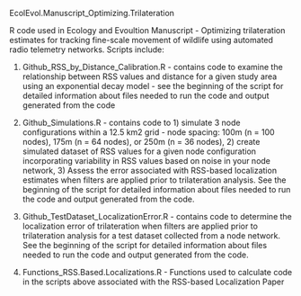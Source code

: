 EcolEvol.Manuscript_Optimizing.Trilateration

R code used in Ecology and Evoultion Manuscript - Optimizing trilateration estimates for tracking fine-scale movement of wildlife using automated radio telemetry networks. Scripts include:

1. Github_RSS_by_Distance_Calibration.R - contains code to examine the relationship between RSS values and distance for a given study area using an exponential decay model - see the beginning of the script for detailed information about files needed to run the code and output generated from the code

2. Github_Simulations.R - contains code to 1) simulate 3 node configurations within a 12.5 km2 grid - node spacing: 100m (n = 100 nodes), 175m (n = 64 nodes), or 250m (n = 36 nodes), 2) create simulated dataset of RSS values for a given node configuration incorporating variability in RSS values based on noise in your node network, 3) Assess the error associated with RSS-based localization estimates when filters are applied prior to trilateration analysis. See the beginning of the script for detailed information about files needed to run the code and output generated from the code.

3. Github_TestDataset_LocalizationError.R - contains code to determine the localization error of trilateration when filters are applied prior to trilateration analysis for a test dataset collected from a node network. See the beginning of the script for detailed information about files needed to run the code and output generated from the code.

4. Functions_RSS.Based.Localizations.R - Functions used to calculate code in the scripts above associated with the RSS-based Localization Paper

